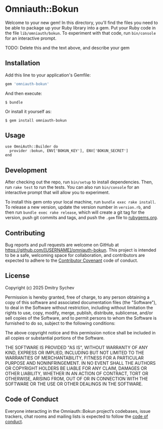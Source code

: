 # Omniauth::Bokun

Welcome to your new gem! In this directory, you'll find the files you need to be able to package up your Ruby library into a gem. Put your Ruby code in the file `lib/omniauth/bokun`. To experiment with that code, run `bin/console` for an interactive prompt.

TODO: Delete this and the text above, and describe your gem

## Installation

Add this line to your application's Gemfile:

```ruby
gem 'omniauth-bokun'
```

And then execute:

    $ bundle

Or install it yourself as:

    $ gem install omniauth-bokun

## Usage

```
use OmniAuth::Builder do
  provider :bokun, ENV['BOKUN_KEY'], ENV['BOKUN_SECRET']
end
```

## Development

After checking out the repo, run `bin/setup` to install dependencies. Then, run `rake test` to run the tests. You can also run `bin/console` for an interactive prompt that will allow you to experiment.

To install this gem onto your local machine, run `bundle exec rake install`. To release a new version, update the version number in `version.rb`, and then run `bundle exec rake release`, which will create a git tag for the version, push git commits and tags, and push the `.gem` file to [rubygems.org](https://rubygems.org).

## Contributing

Bug reports and pull requests are welcome on GitHub at https://github.com/[USERNAME]/omniauth-bokun. This project is intended to be a safe, welcoming space for collaboration, and contributors are expected to adhere to the [Contributor Covenant](http://contributor-covenant.org) code of conduct.

## License

Copyright (c) 2025 Dmitry Sychev

Permission is hereby granted, free of charge, to any person obtaining a copy of this software and associated documentation files (the "Software"), to deal in the Software without restriction, including without limitation the rights to use, copy, modify, merge, publish, distribute, sublicense, and/or sell copies of the Software, and to permit persons to whom the Software is furnished to do so, subject to the following conditions:

The above copyright notice and this permission notice shall be included in all copies or substantial portions of the Software.

THE SOFTWARE IS PROVIDED "AS IS", WITHOUT WARRANTY OF ANY KIND, EXPRESS OR IMPLIED, INCLUDING BUT NOT LIMITED TO THE WARRANTIES OF MERCHANTABILITY, FITNESS FOR A PARTICULAR PURPOSE AND NONINFRINGEMENT. IN NO EVENT SHALL THE AUTHORS OR COPYRIGHT HOLDERS BE LIABLE FOR ANY CLAIM, DAMAGES OR OTHER LIABILITY, WHETHER IN AN ACTION OF CONTRACT, TORT OR OTHERWISE, ARISING FROM, OUT OF OR IN CONNECTION WITH THE SOFTWARE OR THE USE OR OTHER DEALINGS IN THE SOFTWARE.

## Code of Conduct

Everyone interacting in the Omniauth::Bokun project’s codebases, issue trackers, chat rooms and mailing lists is expected to follow the [code of conduct](https://github.com/[USERNAME]/omniauth-bokun/blob/master/CODE_OF_CONDUCT.md).
